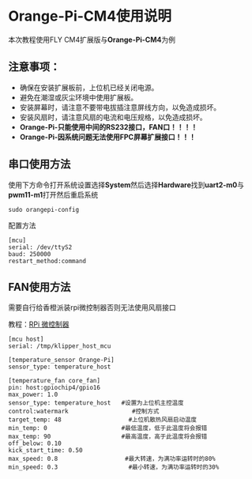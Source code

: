 # Orange-Pi-CM4使用说明

本次教程使用FLY CM4扩展版与**Orange-Pi-CM4**为例

## 注意事项：

- 确保在安装扩展板前，上位机已经关闭电源。
- 避免在潮湿或灰尘环境中使用扩展板。
- 安装屏幕时，请注意不要带电拔插注意屏线方向，以免造成损坏。
- 安装风扇时，请注意风扇的电流和电压规格，以免造成损坏。
- **Orange-Pi-只能使用中间的RS232接口，FAN口！！！！**
- **Orange-Pi-因系统问题无法使用FPC屏幕扩展接口！！！**



## 串口使用方法

使用下方命令打开系统设置选择**System**然后选择**Hardware**找到**uart2-m0**与**pwm11-m1**打开然后重启系统

```
sudo orangepi-config
```

配置方法

```
[mcu] 
serial: /dev/ttyS2
baud: 250000
restart_method:command
```



## FAN使用方法

需要自行给香橙派装rpi微控制器否则无法使用风扇接口

教程：[RPi 微控制器](https://www.klipper3d.org/zh/RPi_microcontroller.html?h=rpi)

```
[mcu host]       
serial: /tmp/klipper_host_mcu 

[temperature_sensor Orange-Pi]
sensor_type: temperature_host

[temperature_fan core_fan] 
pin: host:gpiochip4/gpio16
max_power: 1.0
sensor_type: temperature_host   #设置为上位机主控温度
control:watermark                  #控制方式
target_temp: 48                   #上位机散热风扇启动温度
min_temp: 0                     #最低温度，低于此温度将会报错
max_temp: 90                    #最高温度，高于此温度将会报错
off_below: 0.10
kick_start_time: 0.50
max_speed: 0.8                   #最大转速，为满功率运转时的80%
min_speed: 0.3                    #最小转速，为满功率运转时的30%
```

